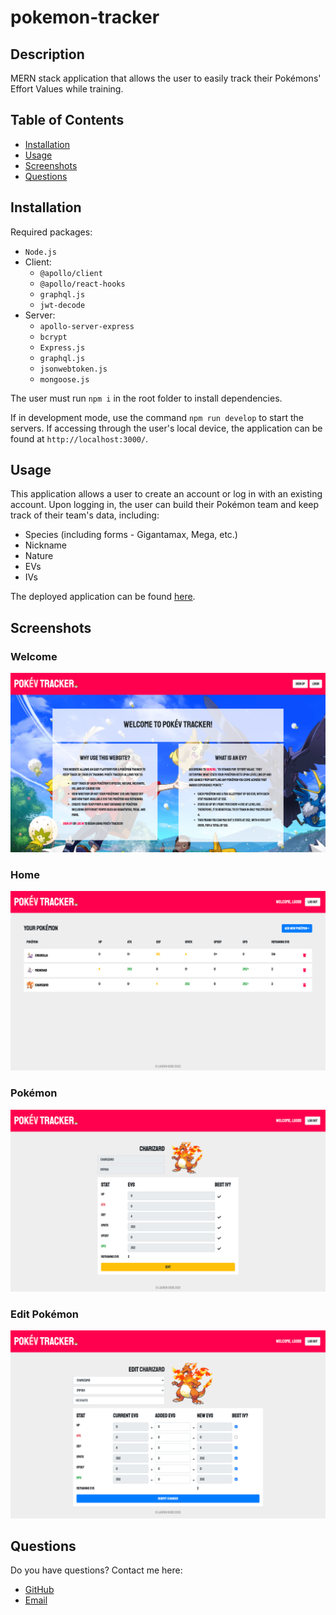 # pokemon-tracker

## Description

MERN stack application that allows the user to easily track their Pokémons' Effort Values while training.

## Table of Contents

- [Installation](#Installation)
- [Usage](#Usage)
- [Screenshots](#Screenshots)
- [Questions](#Questions)

## Installation

Required packages:

- `Node.js`
- Client:
  - `@apollo/client`
  - `@apollo/react-hooks`
  - `graphql.js`
  - `jwt-decode`
- Server:
  - `apollo-server-express`
  - `bcrypt`
  - `Express.js`
  - `graphql.js`
  - `jsonwebtoken.js`
  - `mongoose.js`

The user must run `npm i` in the root folder to install dependencies.

If in development mode, use the command `npm run develop` to start the servers. If accessing through the user's local device, the application can be found at `http://localhost:3000/`.

## Usage

This application allows a user to create an account or log in with an existing account. Upon logging in, the user can build their Pokémon team and keep track of their team's data, including:

* Species (including forms - Gigantamax, Mega, etc.)
* Nickname
* Nature
* EVs
* IVs

The deployed application can be found [here](https://pokev-tracker.herokuapp.com/).

## Screenshots

### Welcome

![Welcome](./client/src/images/welcome.png)

### Home

![Home](./client/src/images/home.png)

### Pokémon

![Pokemon](./client/src/images/pokemon.png)

### Edit Pokémon

![Edit Pokemon](./client/src/images/edit-pokemon.png)

## Questions

Do you have questions? Contact me here:

- [GitHub](https://github.com/laurenlgoss)
- [Email](laurenlgoss98@gmail.com)
